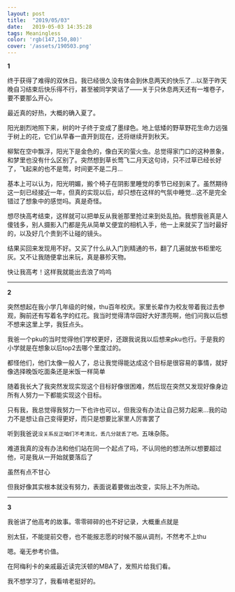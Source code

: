 ```yaml
---
layout: post
title:  "2019/05/03"
date:   2019-05-03 14:35:28
tags: Meaningless
color: 'rgb(147,150,80)'
cover: '/assets/190503.png'
---
```


**1**

终于获得了难得的双休日。我已经很久没有体会到休息两天的快乐了...以至于昨天晚自习结束后快乐得不行，甚至被同学笑话了——关于只休息两天还有一堆卷子，要不要那么开心。



最近真的好热，大概的确入夏了。

阳光剧烈地照下来，树的叶子终于变成了墨绿色。地上低矮的野草野花生命力远强于树上的花，它们从早春一直开到现在，还将继续开到秋天。

柳絮在空中飘浮，阳光下是金色的，像白天的萤火虫。总觉得家门口的这种景象，和梦里也没有什么区别了。突然想到草长莺飞二月天这句诗，只不过草已经长好了，飞起来的也不是莺，时间更不是二月...

基本上可以认为，阳光明媚，搬个椅子在阴影里睡觉的季节已经到来了。虽然期待这一刻已经接近一年，但真的实现以后，却只想在这样的气氛中睡觉...这不是完全错过了想象中的感觉吗。真是奇怪。

想尽快高考结束，这样就可以把单反从我爸那里抢过来到处乱拍。我想我爸真是人傻钱多，别人摄影入门都是先从简单又便宜的相机入手，他一上来就买了当时最好的，以及好几个贵到不让碰的镜头。

结果买回来发现用不好。又买了什么从入门到精通的书，翻了几遍就放书柜里吃灰。又不让我随便拿出来玩，真是暴殄天物。

快让我高考！这样我就能出去浪了呜呜

---



**2**



突然想起在我小学几年级的时候，thu百年校庆。家里长辈作为校友带着我过去参观，胸前还有写着名字的红花。我当时觉得清华园好大好漂亮啊，他们问我以后想不想来这里上学，我狂点头。

我爸一个pku的当时觉得他们学校更好，还跟我说我以后想来pku也行。于是我的小学就是在想象以后top2去哪个里度过的。

都怪他们，他们太像一般人了，总让我觉得能达成这个目标是很容易的事情，就好像选择晚饭吃面条还是米饭一样简单

随着我长大了我突然发现实现这个目标好像很困难，然后现在突然又发现好像身边所有人努力一下都能实现这个目标。

只有我，我总觉得我努力一下也许也可以，但我没有办法让自己努力起来...我的动力不是想让自己变得更好，而只是想要比家里人厉害罢了

听到我爸说`没关系反正咱们不考清北，丢几分就丢了吧。`五味杂陈。

难道我真的没有办法和他们站在同一个起点了吗，不认同他的想法所以想要超过他，可是我从一开始就要落后了

虽然有点不甘心

但我好像其实根本就没有努力，表面说着要做出改变，实际上不为所动。

---



**3**

我爸讲了他高考的故事。零零碎碎的也不好记录，大概重点就是

别太狂，不能提前交卷，也不能报志愿的时候不服从调剂，不然考不上thu

嗯。毫无参考价值。

在阿梅利卡的亲戚最近读完沃顿的MBA了，发照片给我们看。

我不想学习了，我看啃老挺好的。
